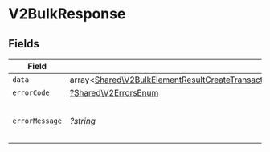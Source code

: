 # V2BulkResponse


## Fields

| Field                                                                                                                                                                                                                                                            | Type                                                                                                                                                                                                                                                             | Required                                                                                                                                                                                                                                                         | Description                                                                                                                                                                                                                                                      | Example                                                                                                                                                                                                                                                          |
| ---------------------------------------------------------------------------------------------------------------------------------------------------------------------------------------------------------------------------------------------------------------- | ---------------------------------------------------------------------------------------------------------------------------------------------------------------------------------------------------------------------------------------------------------------- | ---------------------------------------------------------------------------------------------------------------------------------------------------------------------------------------------------------------------------------------------------------------- | ---------------------------------------------------------------------------------------------------------------------------------------------------------------------------------------------------------------------------------------------------------------- | ---------------------------------------------------------------------------------------------------------------------------------------------------------------------------------------------------------------------------------------------------------------- |
| `data`                                                                                                                                                                                                                                                           | array<[Shared\V2BulkElementResultCreateTransactionSchemas\|Shared\Schemas\|Shared\V2BulkElementResultRevertTransactionSchemas\|Shared\V2BulkElementResultDeleteMetadataSchemas\|Shared\V2BulkElementResultErrorSchemas](../../Models/Shared/V2BulkElementResult.md)> | :heavy_minus_sign:                                                                                                                                                                                                                                               | N/A                                                                                                                                                                                                                                                              |                                                                                                                                                                                                                                                                  |
| `errorCode`                                                                                                                                                                                                                                                      | [?Shared\V2ErrorsEnum](../../Models/Shared/V2ErrorsEnum.md)                                                                                                                                                                                                      | :heavy_minus_sign:                                                                                                                                                                                                                                               | N/A                                                                                                                                                                                                                                                              | VALIDATION                                                                                                                                                                                                                                                       |
| `errorMessage`                                                                                                                                                                                                                                                   | *?string*                                                                                                                                                                                                                                                        | :heavy_minus_sign:                                                                                                                                                                                                                                               | N/A                                                                                                                                                                                                                                                              | [VALIDATION] invalid 'cursor' query param                                                                                                                                                                                                                        |